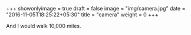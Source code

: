 +++
showonlyimage = true
draft = false
image = "img/camera.jpg"
date = "2016-11-05T18:25:22+05:30"
title = "camera"
weight = 0
+++

And I would walk 10,000 miles.

